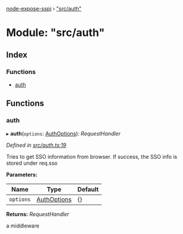 [node-expose-sspi](../README.md) › ["src/auth"](_src_auth_.md)

# Module: "src/auth"

## Index

### Functions

* [auth](_src_auth_.md#auth)

## Functions

###  auth

▸ **auth**(`options`: [AuthOptions](../interfaces/_src_interfaces_.authoptions.md)): *RequestHandler*

*Defined in [src/auth.ts:19](https://github.com/jlguenego/node-expose-sspi/blob/7b16afe/src/auth.ts#L19)*

Tries to get SSO information from browser. If success, the SSO info
is stored under req.sso

**Parameters:**

Name | Type | Default |
------ | ------ | ------ |
`options` | [AuthOptions](../interfaces/_src_interfaces_.authoptions.md) | {} |

**Returns:** *RequestHandler*

a middleware
